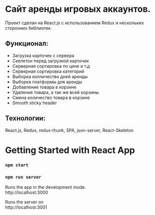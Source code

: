 # Сайт аренды игровых аккаунтов.
  Проект сделан на React.js с использованием Redux и нескольких сторонних библиотек. 

## Функционал: 
  - Загрузка карточек с сервера
  - Скелетон перед загрузкой карточек
  - Серверная сортировка по цене и т.д
  - Серверная сортировка категорий  
  - Выборка колличество дней аренды
  - Выборка платформы для аренды
  - Добавление товара в корзине
  - Удаление товара, а так же всей корзины
  - Смена количество товара в корзине 
  - Smooth sticky header 

## Технологии:
  React.js, Redux, redux-thunk, SPA, json-server, React-Skeleton






# Getting Started with React App


### `npm start`
### `npm run server`

Runs the app in the development mode.\
http://localhost:3000

Runs the server on \
http://localhost:3001


